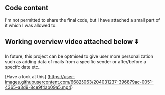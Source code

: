 ## Code content
I'm not permitted to share the final code, but I have attached a small part of it which I was allowed to.

## Working overview video attached below ⬇️
In future, this project can be optmised to give user more personalization such as adding data of mails from a specific sender or after/before a specifc date etc..


[Have a look at this]
(https://user-images.githubusercontent.com/66826063/204031237-396879ac-0051-4365-a3d9-8ce9f4ab09a5.mp4)

